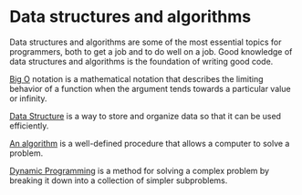 # Data structures and algorithms

Data structures and algorithms are some of the most essential topics for programmers, both to get a job and to do well on a job. Good knowledge of data structures and algorithms is the foundation of writing good code.

[Big O](https://github.com/hayk77/DataStructures-and-Algorithms/tree/master/Big%20O) notation is a mathematical notation that describes the limiting behavior of a function when the argument tends towards a particular value or infinity.

[Data Structure](https://github.com/hayk77/DataStructures-and-Algorithms/tree/master/DataStructures) is a way to store and organize data so that it can be used efficiently.

[An algorithm](https://github.com/hayk77/DataStructures-and-Algorithms/tree/master/Algorithms) is a well-defined procedure that allows a computer to solve a problem.

[Dynamic Programming](https://github.com/hayk77/DataStructures-and-Algorithms/tree/master/Dynamic%20Programming) is a method for solving a complex problem by breaking it down into a collection of simpler subproblems.
